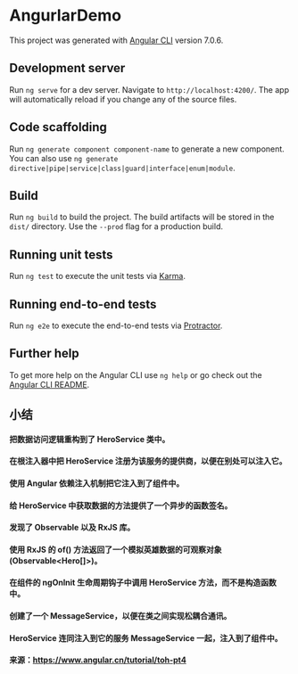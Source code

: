 # AngurlarDemo

This project was generated with [Angular CLI](https://github.com/angular/angular-cli) version 7.0.6.

## Development server

Run `ng serve` for a dev server. Navigate to `http://localhost:4200/`. The app will automatically reload if you change any of the source files.

## Code scaffolding

Run `ng generate component component-name` to generate a new component. You can also use `ng generate directive|pipe|service|class|guard|interface|enum|module`.

## Build

Run `ng build` to build the project. The build artifacts will be stored in the `dist/` directory. Use the `--prod` flag for a production build.

## Running unit tests

Run `ng test` to execute the unit tests via [Karma](https://karma-runner.github.io).

## Running end-to-end tests

Run `ng e2e` to execute the end-to-end tests via [Protractor](http://www.protractortest.org/).

## Further help

To get more help on the Angular CLI use `ng help` or go check out the [Angular CLI README](https://github.com/angular/angular-cli/blob/master/README.md).


## 小结
#### 把数据访问逻辑重构到了 HeroService 类中。

#### 在根注入器中把 HeroService 注册为该服务的提供商，以便在别处可以注入它。

#### 使用 Angular 依赖注入机制把它注入到了组件中。

#### 给 HeroService 中获取数据的方法提供了一个异步的函数签名。

#### 发现了 Observable 以及 RxJS 库。

#### 使用 RxJS 的 of() 方法返回了一个模拟英雄数据的可观察对象 (Observable<Hero[]>)。

#### 在组件的 ngOnInit 生命周期钩子中调用 HeroService 方法，而不是构造函数中。

#### 创建了一个 MessageService，以便在类之间实现松耦合通讯。

#### HeroService 连同注入到它的服务 MessageService 一起，注入到了组件中。

#### 来源：https://www.angular.cn/tutorial/toh-pt4
